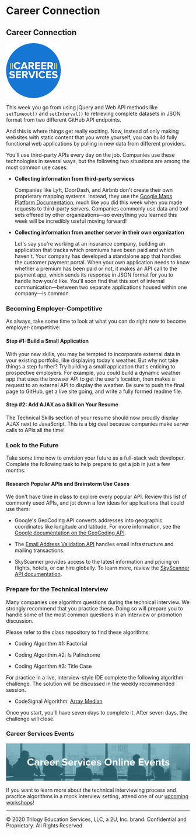 # Career Connection

## Career Connection

![Career Services Logo](./assets/cs_logo.png#right)

This week you go from using jQuery and Web API methods like `setTimeout()` and `setInterval()` to retrieving complete datasets in JSON format from two different GitHub API endpoints. 

And this is where things get really exciting. Now, instead of only making websites with static content that you wrote yourself, you can build fully functional web applications by pulling in new data from different providers.

You'll use third-party APIs every day on the job. Companies use these technologies in several ways, but the following two situations are among the most common use cases:

* **Collecting information from third-party services**

    Companies like Lyft, DoorDash, and Airbnb don't create their own proprietary mapping systems. Instead, they use the [Google Maps Platform Documentation](https://developers.google.com/maps/documentation), much like you did this week when you made requests to third-party servers. Companies commonly use data and tool sets offered by other organizations&mdash;so everything you learned this week will be incredibly useful moving forward!

* **Collecting information from another server in their own organization**

    Let's say you're working at an insurance company, building an application that tracks which premiums have been paid and which haven't. Your company has developed a standalone app that handles the customer payment portal. When your own application needs to know whether a premium has been paid or not, it makes an API call to the payment app, which sends its response in JSON format for you to handle how you'd like. You'll soon find that this sort of internal communication&mdash;between two separate applications housed within one company&mdash;is common.

### Becoming Employer-Competitive

As always, take some time to look at what you can do right now to become employer-competitive:

#### Step #1: Build a Small Application

With your new skills, you may be tempted to incorporate external data in your existing portfolio, like displaying today's weather. But why not take things a step further? Try building a small application that's enticing to prospective employers. For example, you could build a dynamic weather app that uses the browser API to get the user's location, then makes a request to an external API to display the weather. Be sure to push the final page to GitHub, get a live site going, and write a fully formed readme file.

#### Step #2: Add AJAX as a Skill on Your Resume

The Technical Skills section of your resume should now proudly display AJAX next to JavaScript. This is a big deal because companies make server calls to APIs all the time!

### Look to the Future

Take some time now to envision your future as a full-stack web developer. Complete the following task to help prepare to get a job in just a few months:

#### Research Popular APIs and Brainstorm Use Cases

We don't have time in class to explore every popular API. Review this list of commonly used APIs, and jot down a few ideas for applications that could use them:

* Google's GeoCoding API converts addresses into geographic coordinates like longitude and latitude. For more information, see the [Google documentation on the GeoCoding API](https://developers.google.com/maps/documentation/geocoding/start).

* The [Email Address Validation API](https://sendgrid.com/solutions/email-validation-api/) handles email infrastructure and mailing transactions.

* SkyScanner provides access to the latest information and pricing on flights, hotels, or car hire globally. To learn more, review the [SkyScanner API documentation](https://skyscanner.github.io/slate/).

### Prepare for the Technical Interview

Many companies use algorithm questions during the technical interview. We strongly recommend that you practice these. Doing so will prepare you to handle some of the most common questions in an interview or promotion discussion.

Please refer to the class repository to find these algorithms:

* Coding Algorithm #1: Factorial

* Coding Algorithm #2: Is Palindrome

* Coding Algorithm #3: Title Case

For practice in a live, interview-style IDE complete the following algorithm challenge. The solution will be discussed in the weekly recommended session.

* CodeSignal Algorithm: [Array Median](https://app.codesignal.com/public-test/KXE5b7L3CPKSdYkzh/35X8aLqz9hNStg)

Once you start, you'll have seven days to complete it. After seven days, the challenge will close.

### Career Services Events

![Career Services Online Events graphic](./assets/online-events.png)

If you want to learn more about the technical interviewing process and practice algorithms in a mock interview setting, attend one of our [upcoming workshops](https://careerservicesonlineevents.splashthat.com/)!

---

© 2020 Trilogy Education Services, LLC, a 2U, Inc. brand. Confidential and Proprietary. All Rights Reserved.
